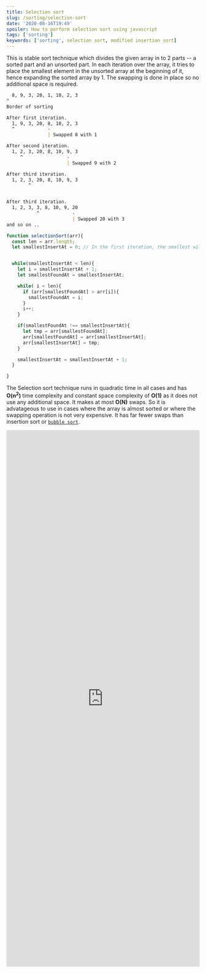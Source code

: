 ```yaml
---
title: Selection sort
slug: /sorting/selection-sort
date: '2020-08-16T19:49'
spoiler: How to perform selection sort using javascript
tags: ['sorting']
keywords: ['sorting', selection sort, modified insertion sort]
---
```


This is stable sort technique which divides the given array in to 2 parts -- a sorted part and an unsorted part. In each iteration over the array, it tries to place the smallest element in the unsorted array at the beginning of it, hence expanding the sorted array by 1. The swapping is done in place so no additional space is required.

```md
  8, 9, 3, 20, 1, 10, 2, 3
^
Border of sorting

After first iteration.
  1, 9, 3, 20, 8, 10, 2, 3
  ^            -
               | Swapped 8 with 1

After second iteration.
  1, 2, 3, 20, 8, 10, 9, 3
     ^                -
                      | Swapped 9 with 2

After third iteration.
  1, 2, 3, 20, 8, 10, 9, 3
        ^


After third iteration.
  1, 2, 3, 3, 8, 10, 9, 20
           ^            -
                        | Swapped 20 with 3
and so on ..
```

```js
function selectionSort(arr){
  const len = arr.length;
  let smallestInsertAt = 0; // In the first iteration, the smallest will come to the head of the array.


  while(smallestInsertAt < len){
    let i = smallestInsertAt + 1;
    let smallestFoundAt = smallestInsertAt;

    while( i < len){
      if (arr[smallestFoundAt] > arr[i]){
        smallestFoundAt = i;
      }
      i++;
    }

    if(smallestFoundAt !== smallestInsertAt){
      let tmp = arr[smallestFoundAt];
      arr[smallestFoundAt] = arr[smallestInsertAt];
      arr[smallestInsertAt] = tmp;
    }

    smallestInsertAt = smallestInsertAt + 1;
  }

}

```

The Selection sort technique runs in quadratic time in all cases and has **O(n<sup>2</sup>)** time complexity and constant space complexity of **O(1)** as it does not use any additional space. It makes at most **O(N)** swaps. So it is advatageous to use in cases where the array is almost sorted or where the swapping operation is not very expensive. It has far fewer swaps than insertion sort or [`bubble sort`]('/sorting/bubble-sort').

<iframe height="1400px" width="100%" src="https://repl.it/@jagzviruz/Selection-Sort?lite=true" scrolling="no" frameborder="no" allowtransparency="true" allowfullscreen="true" sandbox="allow-forms allow-pointer-lock allow-popups allow-same-origin allow-scripts allow-modals"></iframe>

